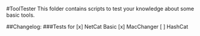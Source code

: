 #ToolTester
This folder contains scripts to test your knowledge about some basic tools.

##Changelog:
###Tests for 
[x] NetCat Basic
[x] MacChanger
[ ] HashCat
